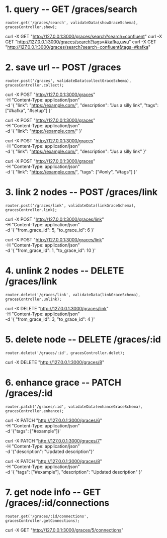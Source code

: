 # 1. query -- GET /graces/search 
```
router.get('/graces/search', validateData(showGraceSchema), gracesController.show);
```
curl -X GET "http://127.0.0.1:3000/graces/search?search=confluent" 
curl -X GET "http://127.0.0.1:3000/graces/search?tags=#kafka,uwu" 
curl -X GET "http://127.0.0.1:3000/graces/search?search=confluent&tags=#kafka" 

# 2. save url -- POST /graces 
```
router.post('/graces', validateData(collectGraceSchema), gracesController.collect);
```
curl -X POST "http://127.0.0.1:3000/graces" \
  -H "Content-Type: application/json" \
  -d '{
    "link": "https://example.com/",
    "description": "Jus a silly link",
    "tags": ["#kafka", "#setup"]
  }'

curl -X POST "http://127.0.0.1:3000/graces" \
  -H "Content-Type: application/json" \
  -d '{
    "link": "https://example.com/"
  }'

curl -X POST "http://127.0.0.1:3000/graces" \
  -H "Content-Type: application/json" \
  -d '{
    "link": "https://example.com/",
    "description": "Jus a silly link"
  }'

curl -X POST "http://127.0.0.1:3000/graces" \
  -H "Content-Type: application/json" \
  -d '{
    "link": "https://example.com/",
    "tags": ["#only", "#tags"]
  }'


# 3. link 2 nodes -- POST /graces/link
```
router.post('/graces/link', validateData(linkGraceSchema), gracesController.link); 
```
curl -X POST "http://127.0.0.1:3000/graces/link" \
  -H "Content-Type: application/json" \
  -d '{
    "from_grace_id": 5,
    "to_grace_id": 6
  }'

curl -X POST "http://127.0.0.1:3000/graces/link" \
  -H "Content-Type: application/json" \
  -d '{
    "from_grace_id": 1,
    "to_grace_id": 10
  }'

# 4. unlink 2 nodes -- DELETE /graces/link
```
router.delete('/graces/link', validateData(linkGraceSchema), gracesController.unlink); 
```
curl -X DELETE "http://127.0.0.1:3000/graces/link" \
  -H "Content-Type: application/json" \
  -d '{
    "from_grace_id": 3,
    "to_grace_id": 4
  }'

# 5. delete node -- DELETE /graces/:id
```
router.delete('/graces/:id', gracesController.delet); 
```
curl -X DELETE "http://127.0.0.1:3000/graces/8"

# 6. enhance grace -- PATCH /graces/:id 
```
router.patch('/graces/:id', validateData(enhanceGraceSchema), gracesController.enhance);
```
curl -X PATCH "http://127.0.0.1:3000/graces/6" \
  -H "Content-Type: application/json" \
  -d '{"tags": ["#example"]}'

curl -X PATCH "http://127.0.0.1:3000/graces/7" \
  -H "Content-Type: application/json" \
  -d '{"description": "Updated description"}'

curl -X PATCH "http://127.0.0.1:3000/graces/8" \
  -H "Content-Type: application/json" \
  -d '{
    "tags": ["#example"], 
    "description": "Updated description"
  }'


# 7. get node info -- GET /graces/:id/connections
```
router.get('/graces/:id/connections', gracesController.getConnections);
```
curl -X GET "http://127.0.0.1:3000/graces/5/connections"